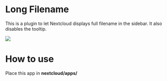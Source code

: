 # Long Filename

This is a plugin to let Nextcloud displays full filename in the sidebar. It also disables the tooltip.

![](https://github.com/pellaeon/longfilename/blob/master/files/appinfo/longfilename.png)

# How to use
Place this app in **nextcloud/apps/**
